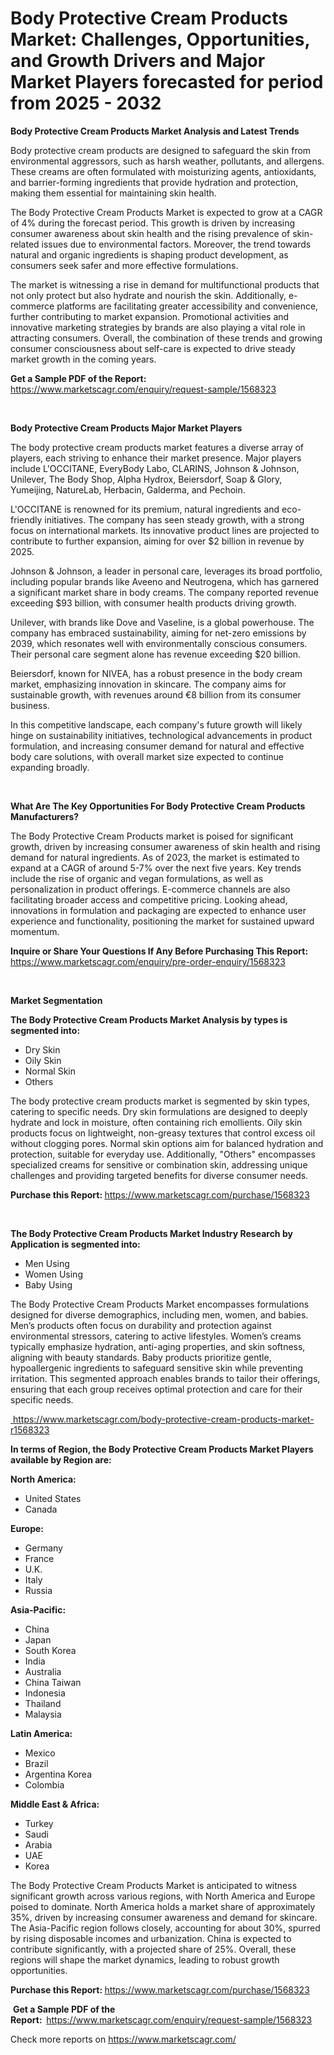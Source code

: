 <p><h1>Body Protective Cream Products Market: Challenges, Opportunities, and Growth Drivers and Major Market Players forecasted for period from 2025 - 2032</h1></p><p><strong>Body Protective Cream Products Market Analysis and Latest Trends</strong></p>
<p><p>Body protective cream products are designed to safeguard the skin from environmental aggressors, such as harsh weather, pollutants, and allergens. These creams are often formulated with moisturizing agents, antioxidants, and barrier-forming ingredients that provide hydration and protection, making them essential for maintaining skin health.</p><p>The Body Protective Cream Products Market is expected to grow at a CAGR of 4% during the forecast period. This growth is driven by increasing consumer awareness about skin health and the rising prevalence of skin-related issues due to environmental factors. Moreover, the trend towards natural and organic ingredients is shaping product development, as consumers seek safer and more effective formulations.</p><p>The market is witnessing a rise in demand for multifunctional products that not only protect but also hydrate and nourish the skin. Additionally, e-commerce platforms are facilitating greater accessibility and convenience, further contributing to market expansion. Promotional activities and innovative marketing strategies by brands are also playing a vital role in attracting consumers. Overall, the combination of these trends and growing consumer consciousness about self-care is expected to drive steady market growth in the coming years.</p></p>
<p><strong>Get a Sample PDF of the Report:&nbsp;</strong> <a href="https://www.marketscagr.com/enquiry/request-sample/1568323?utm_campaign=3555&utm_medium=2&utm_source=Github&utm_content=ia&utm_term=25032025&utm_id=body-protective-cream-products">https://www.marketscagr.com/enquiry/request-sample/1568323</a></p>
<p>&nbsp;</p>
<p><strong>Body Protective Cream Products Major Market Players</strong></p>
<p><p>The body protective cream products market features a diverse array of players, each striving to enhance their market presence. Major players include L'OCCITANE, EveryBody Labo, CLARINS, Johnson & Johnson, Unilever, The Body Shop, Alpha Hydrox, Beiersdorf, Soap & Glory, Yumeijing, NatureLab, Herbacin, Galderma, and Pechoin. </p><p>L'OCCITANE is renowned for its premium, natural ingredients and eco-friendly initiatives. The company has seen steady growth, with a strong focus on international markets. Its innovative product lines are projected to contribute to further expansion, aiming for over $2 billion in revenue by 2025.</p><p>Johnson & Johnson, a leader in personal care, leverages its broad portfolio, including popular brands like Aveeno and Neutrogena, which has garnered a significant market share in body creams. The company reported revenue exceeding $93 billion, with consumer health products driving growth.</p><p>Unilever, with brands like Dove and Vaseline, is a global powerhouse. The company has embraced sustainability, aiming for net-zero emissions by 2039, which resonates well with environmentally conscious consumers. Their personal care segment alone has revenue exceeding $20 billion.</p><p>Beiersdorf, known for NIVEA, has a robust presence in the body cream market, emphasizing innovation in skincare. The company aims for sustainable growth, with revenues around €8 billion from its consumer business.</p><p>In this competitive landscape, each company's future growth will likely hinge on sustainability initiatives, technological advancements in product formulation, and increasing consumer demand for natural and effective body care solutions, with overall market size expected to continue expanding broadly.</p></p>
<p>&nbsp;</p>
<p><strong>What Are The Key Opportunities For Body Protective Cream Products Manufacturers?</strong></p>
<p><p>The Body Protective Cream Products market is poised for significant growth, driven by increasing consumer awareness of skin health and rising demand for natural ingredients. As of 2023, the market is estimated to expand at a CAGR of around 5-7% over the next five years. Key trends include the rise of organic and vegan formulations, as well as personalization in product offerings. E-commerce channels are also facilitating broader access and competitive pricing. Looking ahead, innovations in formulation and packaging are expected to enhance user experience and functionality, positioning the market for sustained upward momentum.</p></p>
<p><strong>Inquire or Share Your Questions If Any Before Purchasing This Report:</strong> <a href="https://www.marketscagr.com/enquiry/pre-order-enquiry/1568323?utm_campaign=3555&utm_medium=2&utm_source=Github&utm_content=ia&utm_term=25032025&utm_id=body-protective-cream-products">https://www.marketscagr.com/enquiry/pre-order-enquiry/1568323</a></p>
<p>&nbsp;</p>
<p><strong>Market Segmentation</strong></p>
<p><strong>The Body Protective Cream Products Market Analysis by types is segmented into:</strong></p>
<p><ul><li>Dry Skin</li><li>Oily Skin</li><li>Normal Skin</li><li>Others</li></ul></p>
<p><p>The body protective cream products market is segmented by skin types, catering to specific needs. Dry skin formulations are designed to deeply hydrate and lock in moisture, often containing rich emollients. Oily skin products focus on lightweight, non-greasy textures that control excess oil without clogging pores. Normal skin options aim for balanced hydration and protection, suitable for everyday use. Additionally, "Others" encompasses specialized creams for sensitive or combination skin, addressing unique challenges and providing targeted benefits for diverse consumer needs.</p></p>
<p><strong>Purchase this Report:&nbsp;</strong><a href="https://www.marketscagr.com/purchase/1568323?utm_campaign=3555&utm_medium=2&utm_source=Github&utm_content=ia&utm_term=25032025&utm_id=body-protective-cream-products">https://www.marketscagr.com/purchase/1568323</a></p>
<p>&nbsp;</p>
<p><strong>The Body Protective Cream Products Market Industry Research by Application is segmented into:</strong></p>
<p><ul><li>Men Using</li><li>Women Using</li><li>Baby Using</li></ul></p>
<p><p>The Body Protective Cream Products Market encompasses formulations designed for diverse demographics, including men, women, and babies. Men’s products often focus on durability and protection against environmental stressors, catering to active lifestyles. Women’s creams typically emphasize hydration, anti-aging properties, and skin softness, aligning with beauty standards. Baby products prioritize gentle, hypoallergenic ingredients to safeguard sensitive skin while preventing irritation. This segmented approach enables brands to tailor their offerings, ensuring that each group receives optimal protection and care for their specific needs.</p></p>
<p><a href="https://www.marketscagr.com/body-protective-cream-products-market-r1568323?utm_campaign=3555&utm_medium=2&utm_source=Github&utm_content=ia&utm_term=25032025&utm_id=body-protective-cream-products">&nbsp;https://www.marketscagr.com/body-protective-cream-products-market-r1568323</a></p>
<p><strong>In terms of Region, the Body Protective Cream Products Market Players available by Region are:</strong></p>
<p>
    <p> <strong> North America: </strong>
        <ul>
            <li>United States</li>
            <li>Canada</li>
        </ul>
        </p> 
    <p> <strong> Europe: </strong>
        <ul>
            <li>Germany</li>
            <li>France</li>
            <li>U.K.</li>
            <li>Italy</li>
            <li>Russia</li>
        </ul>
        </p> 
    <p> <strong> Asia-Pacific: </strong>
        <ul>
            <li>China</li>
            <li>Japan</li>
            <li>South Korea</li>
            <li>India</li>
            <li>Australia</li>
            <li>China Taiwan</li>
            <li>Indonesia</li>
            <li>Thailand</li>
            <li>Malaysia</li>
        </ul>
        </p> 
    <p> <strong> Latin America: </strong>
        <ul>
            <li>Mexico</li>
            <li>Brazil</li>
            <li>Argentina Korea</li>
            <li>Colombia</li>
        </ul>
        </p> 
    <p> <strong> Middle East & Africa: </strong>
        <ul>
            <li>Turkey</li>
            <li>Saudi</li>
            <li>Arabia</li>
            <li>UAE</li>
            <li>Korea</li>
        </ul>
    </p>
    </p>
<p><p>The Body Protective Cream Products Market is anticipated to witness significant growth across various regions, with North America and Europe poised to dominate. North America holds a market share of approximately 35%, driven by increasing consumer awareness and demand for skincare. The Asia-Pacific region follows closely, accounting for about 30%, spurred by rising disposable incomes and urbanization. China is expected to contribute significantly, with a projected share of 25%. Overall, these regions will shape the market dynamics, leading to robust growth opportunities.</p></p>
<p><strong>Purchase this Report: </strong><a href="https://www.marketscagr.com/purchase/1568323?utm_campaign=3555&utm_medium=2&utm_source=Github&utm_content=ia&utm_term=25032025&utm_id=body-protective-cream-products">https://www.marketscagr.com/purchase/1568323</a></p>
<p>&nbsp;<strong>Get a Sample PDF of the Report:&nbsp;&nbsp;</strong><a href="https://www.marketscagr.com/enquiry/request-sample/1568323?utm_campaign=3555&utm_medium=2&utm_source=Github&utm_content=ia&utm_term=25032025&utm_id=body-protective-cream-products">https://www.marketscagr.com/enquiry/request-sample/1568323</a></p>
<p><strong></strong></p>
<p>Check more reports on <a href="https://www.marketscagr.com/?utm_campaign=3555&utm_medium=2&utm_source=Github&utm_content=ia&utm_term=25032025&utm_id=body-protective-cream-products">https://www.marketscagr.com/</a></p>